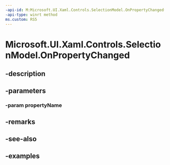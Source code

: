 ```yaml
---
-api-id: M:Microsoft.UI.Xaml.Controls.SelectionModel.OnPropertyChanged(System.String)
-api-type: winrt method
ms.custom: RS5
---
```


<!-- Method syntax.
protected void SelectionModel.OnPropertyChanged(String propertyName)
-->

# Microsoft.UI.Xaml.Controls.SelectionModel.OnPropertyChanged

## -description

## -parameters
### -param propertyName

## -remarks

## -see-also

## -examples

